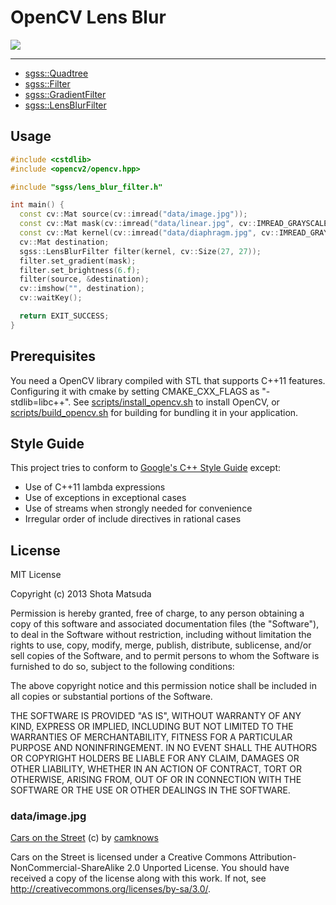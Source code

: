 # OpenCV Lens Blur

![](http://gyazo.com/797e3b939b0c9fc6457084409b2523d0.png)

---

- [sgss::Quadtree](include/sgss/quadtree.h)
- [sgss::Filter](include/sgss/filter.h)
- [sgss::GradientFilter](include/sgss/gradient_filter.h)
- [sgss::LensBlurFilter](include/sgss/lens_blur_filter.h)

## Usage

```cpp
#include <cstdlib>
#include <opencv2/opencv.hpp>

#include "sgss/lens_blur_filter.h"

int main() {
  const cv::Mat source(cv::imread("data/image.jpg"));
  const cv::Mat mask(cv::imread("data/linear.jpg", cv::IMREAD_GRAYSCALE));
  const cv::Mat kernel(cv::imread("data/diaphragm.jpg", cv::IMREAD_GRAYSCALE));
  cv::Mat destination;
  sgss::LensBlurFilter filter(kernel, cv::Size(27, 27));
  filter.set_gradient(mask);
  filter.set_brightness(6.f);
  filter(source, &destination);
  cv::imshow("", destination);
  cv::waitKey();

  return EXIT_SUCCESS;
}
```

## Prerequisites

You need a OpenCV library compiled with STL that supports C++11 features.
Configuring it with cmake by setting CMAKE_CXX_FLAGS as "-stdlib=libc++".
See [scripts/install_opencv.sh](scripts/install_opencv.sh) to install OpenCV,
or [scripts/build_opencv.sh](scripts/build_opencv.sh) for building for bundling
it in your application.

## Style Guide

This project tries to conform to [Google's C++ Style Guide](http://google-styleguide.googlecode.com/svn/trunk/cppguide.xml) except:

- Use of C++11 lambda expressions
- Use of exceptions in exceptional cases
- Use of streams when strongly needed for convenience
- Irregular order of include directives in rational cases

## License


MIT License

Copyright (c) 2013 Shota Matsuda

Permission is hereby granted, free of charge, to any person obtaining a copy
of this software and associated documentation files (the "Software"), to deal
in the Software without restriction, including without limitation the rights
to use, copy, modify, merge, publish, distribute, sublicense, and/or sell
copies of the Software, and to permit persons to whom the Software is
furnished to do so, subject to the following conditions:

The above copyright notice and this permission notice shall be included in
all copies or substantial portions of the Software.

THE SOFTWARE IS PROVIDED "AS IS", WITHOUT WARRANTY OF ANY KIND, EXPRESS OR
IMPLIED, INCLUDING BUT NOT LIMITED TO THE WARRANTIES OF MERCHANTABILITY,
FITNESS FOR A PARTICULAR PURPOSE AND NONINFRINGEMENT. IN NO EVENT SHALL THE
AUTHORS OR COPYRIGHT HOLDERS BE LIABLE FOR ANY CLAIM, DAMAGES OR OTHER
LIABILITY, WHETHER IN AN ACTION OF CONTRACT, TORT OR OTHERWISE, ARISING FROM,
OUT OF OR IN CONNECTION WITH THE SOFTWARE OR THE USE OR OTHER DEALINGS IN
THE SOFTWARE.

### data/image.jpg

[Cars on the Street](http://www.flickr.com/photos/camknows/9320258091/)
(c) by [camknows](http://www.flickr.com/photos/camknows/)

Cars on the Street is licensed under a Creative Commons 
Attribution-NonCommercial-ShareAlike 2.0 Unported License.
You should have received a copy of the license along with this
work. If not, see <http://creativecommons.org/licenses/by-sa/3.0/>.
